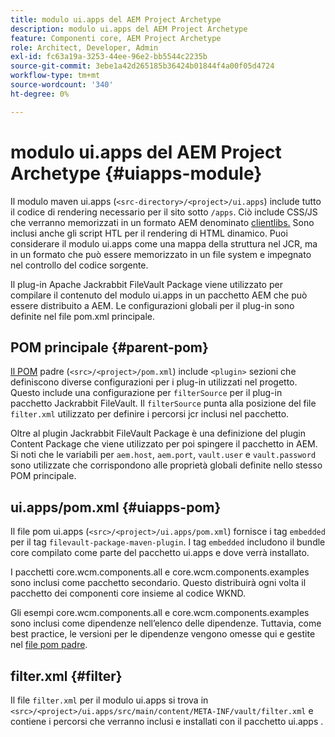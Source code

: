 ```yaml
---
title: modulo ui.apps del AEM Project Archetype
description: modulo ui.apps del AEM Project Archetype
feature: Componenti core, AEM Project Archetype
role: Architect, Developer, Admin
exl-id: fc63a19a-3253-44ee-96e2-bb5544c2235b
source-git-commit: 3ebe1a42d265185b36424b01844f4a00f05d4724
workflow-type: tm+mt
source-wordcount: '340'
ht-degree: 0%

---
```


# modulo ui.apps del AEM Project Archetype {#uiapps-module}

Il modulo maven ui.apps (`<src-directory>/<project>/ui.apps`) include tutto il codice di rendering necessario per il sito sotto `/apps`. Ciò include CSS/JS che verranno memorizzati in un formato AEM denominato [clientlibs.](uifrontend.md#clientlibs) Sono inclusi anche gli script HTL per il rendering di HTML dinamico. Puoi considerare il modulo ui.apps come una mappa della struttura nel JCR, ma in un formato che può essere memorizzato in un file system e impegnato nel controllo del codice sorgente.

Il plug-in Apache Jackrabbit FileVault Package viene utilizzato per compilare il contenuto del modulo ui.apps in un pacchetto AEM che può essere distribuito a AEM. Le configurazioni globali per il plug-in sono definite nel file pom.xml principale.

## POM principale {#parent-pom}

[Il POM](/help/developing/archetype/using.md#parent-pom)  padre (`<src>/<project>/pom.xml`) include  `<plugin>` sezioni che definiscono diverse configurazioni per i plug-in utilizzati nel progetto. Questo include una configurazione per `filterSource` per il plug-in pacchetto Jackrabbit FileVault. Il `filterSource` punta alla posizione del file `filter.xml` utilizzato per definire i percorsi jcr inclusi nel pacchetto.

Oltre al plugin Jackrabbit FileVault Package è una definizione del plugin Content Package che viene utilizzato per poi spingere il pacchetto in AEM. Si noti che le variabili per `aem.host`, `aem.port`, `vault.user` e `vault.password` sono utilizzate che corrispondono alle proprietà globali definite nello stesso POM principale.

## ui.apps/pom.xml {#uiapps-pom}

Il file pom ui.apps (`<src>/<project>/ui.apps/pom.xml`) fornisce i tag `embedded` per il tag `filevault-package-maven-plugin`. I tag `embedded` includono il bundle core compilato come parte del pacchetto ui.apps e dove verrà installato.

I pacchetti core.wcm.components.all e core.wcm.components.examples sono inclusi come pacchetto secondario. Questo distribuirà ogni volta il pacchetto dei componenti core insieme al codice WKND.

Gli esempi core.wcm.components.all e core.wcm.components.examples sono inclusi come dipendenze nell’elenco delle dipendenze. Tuttavia, come best practice, le versioni per le dipendenze vengono omesse qui e gestite nel [file pom padre](/help/developing/archetype/using.md#core-components).

## filter.xml {#filter}

Il file `filter.xml` per il modulo ui.apps si trova in `<src>/<project>/ui.apps/src/main/content/META-INF/vault/filter.xml` e contiene i percorsi che verranno inclusi e installati con il pacchetto ui.apps .
